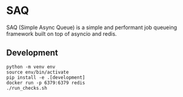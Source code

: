 # SAQ
SAQ (Simple Async Queue) is a simple and performant job queueing framework built on top of asyncio and redis.

## Development
```
python -m venv env
source env/bin/activate
pip install -e .[development]
docker run -p 6379:6379 redis
./run_checks.sh
```
